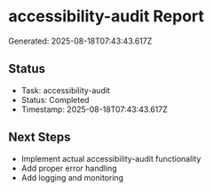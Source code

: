 # accessibility-audit Report

Generated: 2025-08-18T07:43:43.617Z

## Status
- Task: accessibility-audit
- Status: Completed
- Timestamp: 2025-08-18T07:43:43.617Z

## Next Steps
- Implement actual accessibility-audit functionality
- Add proper error handling
- Add logging and monitoring
